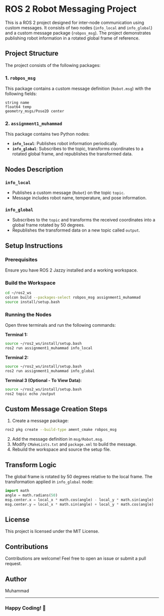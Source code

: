 # ROS 2 Robot Messaging Project

This is a ROS 2 project designed for inter-node communication using custom messages. It consists of two nodes (`info_local` and `info_global`) and a custom message package (`robpos_msg`). The project demonstrates publishing robot information in a rotated global frame of reference.

## Project Structure

The project consists of the following packages:

### 1. `robpos_msg`
This package contains a custom message definition (`Robot.msg`) with the following fields:

```plaintext
string name
float64 temp
geometry_msgs/Pose2D center
```

### 2. `assignment1_muhammad`
This package contains two Python nodes:

- **`info_local`**: Publishes robot information periodically.
- **`info_global`**: Subscribes to the topic, transforms coordinates to a rotated global frame, and republishes the transformed data.

## Nodes Description

### `info_local`
- Publishes a custom message (`Robot`) on the topic `topic`.
- Message includes robot name, temperature, and pose information.

### `info_global`
- Subscribes to the `topic` and transforms the received coordinates into a global frame rotated by 50 degrees.
- Republishes the transformed data on a new topic called `output`.

## Setup Instructions

### Prerequisites
Ensure you have ROS 2 Jazzy installed and a working workspace.

### Build the Workspace
```bash
cd ~/ros2_ws
colcon build --packages-select robpos_msg assignment1_muhammad
source install/setup.bash
```

### Running the Nodes

Open three terminals and run the following commands:

**Terminal 1:**
```bash
source ~/ros2_ws/install/setup.bash
ros2 run assignment1_muhammad info_local
```

**Terminal 2:**
```bash
source ~/ros2_ws/install/setup.bash
ros2 run assignment1_muhammad info_global
```

**Terminal 3 (Optional - To View Data):**
```bash
source ~/ros2_ws/install/setup.bash
ros2 topic echo /output
```

## Custom Message Creation Steps

1. Create a message package:
```bash
ros2 pkg create --build-type ament_cmake robpos_msg
```
2. Add the message definition in `msg/Robot.msg`.
3. Modify `CMakeLists.txt` and `package.xml` to build the message.
4. Rebuild the workspace and source the setup file.

## Transform Logic
The global frame is rotated by 50 degrees relative to the local frame. The transformation applied in `info_global` node:

```python
import math
angle = math.radians(50)
msg.center.x = local_x * math.cos(angle) - local_y * math.sin(angle)
msg.center.y = local_x * math.sin(angle) + local_y * math.cos(angle)
```

## License
This project is licensed under the MIT License.

## Contributions
Contributions are welcome! Feel free to open an issue or submit a pull request.

## Author
Muhammad

---

### Happy Coding! 🚀

